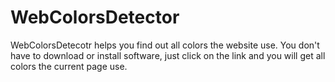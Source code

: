 WebColorsDetector
=================

WebColorsDetecotr helps you find out all colors the website use. You don't have to download or install software, just click on the link and you will get all colors the current page use.
